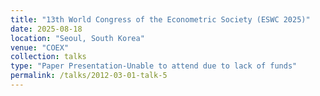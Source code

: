 ```yaml
---
title: "13th World Congress of the Econometric Society (ESWC 2025)"
date: 2025-08-18
location: "Seoul, South Korea"
venue: "COEX"
collection: talks
type: "Paper Presentation-Unable to attend due to lack of funds"
permalink: /talks/2012-03-01-talk-5
---
```



